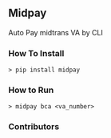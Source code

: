 Midpay
-----------------------
Auto Pay midtrans VA by CLI

### How To Install
```commandline
> pip install midpay
```

### How to Run
```commandline
> midpay bca <va_number>
```


### Contributors